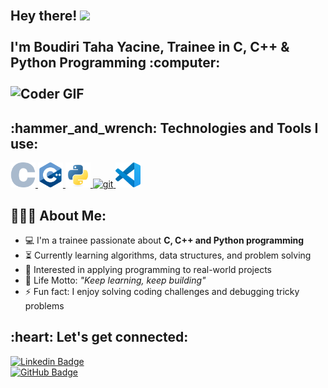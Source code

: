 <h2 align="left">
 <abc>
  <br>Hey there! <img src="https://user-images.githubusercontent.com/42378118/110234147-e3259600-7f4e-11eb-95be-0c4047144dea.gif" width="30"><br>
  <br> I'm Boudiri Taha Yacine, Trainee in C, C++ & Python Programming :computer:<br>
  <br>
    <img src="https://media.giphy.com/media/SWoSkN6DxTszqIKEqv/giphy.gif" alt="Coder GIF" width="500">
 </abc>
</h2> 

<h2 align="left">:hammer_and_wrench: Technologies and Tools I use:</h2>
<p align="left">
    <a href="https://www.cprogramming.com/" target="_blank"> 
      <img src="https://raw.githubusercontent.com/devicons/devicon/master/icons/c/c-original.svg" alt="c" width="40" height="40"/> 
    </a>
    <a href="https://isocpp.org/" target="_blank"> 
      <img src="https://raw.githubusercontent.com/devicons/devicon/master/icons/cplusplus/cplusplus-original.svg" alt="cplusplus" width="40" height="40"/> 
    </a>
    <a href="https://www.python.org/" target="_blank"> 
      <img src="https://raw.githubusercontent.com/devicons/devicon/master/icons/python/python-original.svg" alt="python" width="40" height="40"/> 
    </a>
    <a href="https://git-scm.com/" target="_blank"> 
      <img src="https://www.vectorlogo.zone/logos/git-scm/git-scm-icon.svg" alt="git" width="40" height="40"/> 
    </a>
    <a href="https://code.visualstudio.com/" target="_blank"> 
      <img src="https://raw.githubusercontent.com/devicons/devicon/master/icons/vscode/vscode-original.svg" alt="vscode" width="40" height="40"/> 
    </a>
</p>

<h2 align="left">👨🏻‍💻 About Me:</h2>

- :computer: I'm a trainee passionate about **C, C++ and Python programming**
- :hourglass_flowing_sand: Currently learning algorithms, data structures, and problem solving
- :rocket: Interested in applying programming to real-world projects
- :dart: Life Motto: *"Keep learning, keep building"*  
- :zap: Fun fact: I enjoy solving coding challenges and debugging tricky problems  

<h2 align="left">:heart: Let's get connected:</h2>

[![Linkedin Badge](https://img.shields.io/badge/-YourLinkedIn-blue?style=flat-square&logo=Linkedin&logoColor=white&link=YOUR_LINKEDIN_URL)](YOUR_LINKEDIN_URL)  
[![GitHub Badge](https://img.shields.io/badge/-YourGitHub-black?style=flat-square&logo=github&logoColor=white&link=YOUR_GITHUB_URL)](YOUR_GITHUB_URL)
